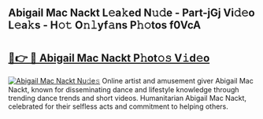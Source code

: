 ## Abigail Mac Nackt L𝚎a𝚔ed N𝚞𝚍e - Part-jGj Vi𝚍𝚎o L𝚎a𝚔s - H𝚘𝚝 O𝚗𝚕yf𝚊ns P𝚑𝚘tos f0VcA

# <h2><a href="http://kfbb5v9.oniu.top/?m=Abigail+Mac+Nackt">🔗👉 🔴 Abigail Mac Nackt P𝚑ot𝚘𝚜 V𝚒d𝚎o</a></h2>

[![Abigail Mac Nackt Nu𝚍e𝚜](https://i.imgur.com/0qMVB7G.gif)](http://kfbb5v9.oniu.top/?m=Abigail+Mac+Nackt)
Online artist and amusement giver Abigail Mac Nackt, known for disseminating dance and lifestyle knowledge through trending dance trends and short videos. Humanitarian Abigail Mac Nackt, celebrated for their selfless acts and commitment to helping others.  
